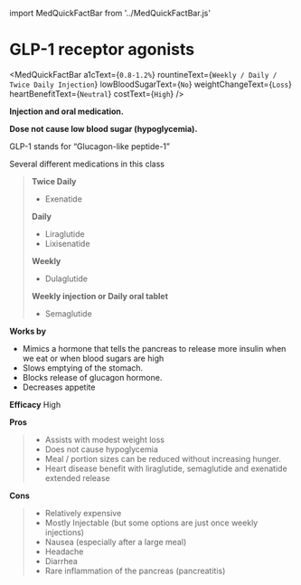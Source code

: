 import MedQuickFactBar from '../MedQuickFactBar.js'

# GLP-1 receptor agonists

<MedQuickFactBar
a1cText={`0.8-1.2%`}
rountineText={`Weekly / Daily / Twice Daily Injection`}
lowBloodSugarText={`No`}
weightChangeText={`Loss`}
heartBenefitText={`Neutral`}
costText={`High`}
/>

**Injection and oral medication.**

**Dose not cause low blood sugar (hypoglycemia).**

GLP-1 stands for “Glucagon-like peptide-1”

Several different medications in this class

> **Twice Daily**
>
> - Exenatide
>
> **Daily**
>
> - Liraglutide
> - Lixisenatide
>
> **Weekly**
>
> - Dulaglutide
>
> **Weekly injection or Daily oral tablet**
>
> - Semaglutide

**Works by**

- Mimics a hormone that tells the pancreas to release more insulin when we eat or when blood sugars are high
- Slows emptying of the stomach.
- Blocks release of glucagon hormone.
- Decreases appetite

**Efficacy** High

**Pros**

> - Assists with modest weight loss
> - Does not cause hypoglycemia
> - Meal / portion sizes can be reduced without increasing hunger.
> - Heart disease benefit with liraglutide, semaglutide and exenatide extended release

**Cons**

> - Relatively expensive
> - Mostly Injectable (but some options are just once weekly injections)
> - Nausea (especially after a large meal)
> - Headache
> - Diarrhea
> - Rare inflammation of the pancreas (pancreatitis)
